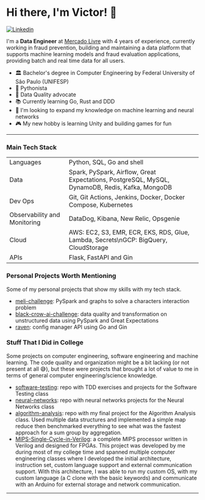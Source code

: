 <!-- Greeting -->
# Hi there, I'm Victor! :wave:

[![Linkedin](https://img.shields.io/badge/victor--poglioni-blue?style=flat&logo=Linkedin&logoColor=white)](https://www.linkedin.com/in/victor-poglioni-899650179/?locale=en_US)

<!--Introduction -->
I'm a **Data Engineer** at [Mercado Livre](https://www.mercadolivre.com.br/) with 4 years of experience, currently working in fraud prevention, building and maintaining a data platform that supports machine learning models and fraud evaluation applications, providing batch and real time data for all users.

- 🏛️ Bachelor's degree in Computer Engineering by Federal University of São Paulo (UNIFESP)
- 🐍 Pythonista
- 🌟 Data Quality advocate
- 📚 Currently learning Go, Rust and DDD
- 🧠 I'm looking to expand my knowledge on machine learning and neural networks
- 🎮 My new hobby is learning Unity and building games for fun

---

### Main Tech Stack

<table>
  <tr>
    <td>Languages</td>
    <td>Python, SQL, Go and shell</td>
  </tr>
  <tr>
    <td>Data</td>
    <td>Spark, PySpark, Airflow, Great Expectations, PostgreSQL, MySQL, DynamoDB, Redis, Kafka, MongoDB</td>
  </tr>
  <tr>
    <td>Dev Ops</td>
    <td>Git, Git Actions, Jenkins, Docker, Docker Compose, Kubernetes</td>
  </tr>
  <tr>
    <td>Observability and Monitoring</td>
    <td>DataDog, Kibana, New Relic, Opsgenie</td>
  </tr>
  <tr>
    <td>Cloud</td>
    <td>AWS: EC2, S3, EMR, ECR, EKS, RDS, Glue, Lambda, Secrets\nGCP: BigQuery, CloudStorage</td>
  </tr>
  <tr>
    <td>APIs</td>
    <td>Flask, FastAPI and Gin</td>
  </tr>
</table>

### Personal Projects Worth Mentioning

Some of my personal projects that show my skills with my tech stack.

- [meli-challenge](https://github.com/victorrenop/meli-challenge): PySpark and graphs to solve a characters interaction problem
- [black-crow-ai-challenge](https://github.com/victorrenop/black-crow-ai-challenge): data quality and transformation on unstructured data using PySpark and Great Expectations
- [raven](https://github.com/victorrenop/raven): config manager API using Go and Gin

### Stuff That I Did in College

Some projects on computer engineering, software engineering and machine learning. The code quality and organization might be a bit lacking (or not present at all 😅), but these were projects that brought a lot of value to me in terms of general computer engineering/science knowledge.

- [software-testing](https://github.com/victorrenop/software-testing): repo with TDD exercises and projects for the Software Testing class
- [neural-networks](https://github.com/victorrenop/software-testing): repo with neural networks projects for the Neural Networks class
- [algorithm-analysis](https://github.com/victorrenop/algorithm-analysis-final-assignment): repo with my final project for the Algorithm Analysis class. Used multiple data structures and implemented a simple map reduce then benchmarked everything to see what was the fastest approach for a sum group by aggregation.
- [MIPS-Single-Cycle-in-Verilog](https://github.com/victorrenop/MIPS-Single-Cycle-in-Verilog): a complete MIPS processor written in Verilog and designed for FPGAs. This project was developed by me during most of my college time and spanned multiple computer engineering classes where I developed the initial architecture, instruction set, custom language support and external communication support. With this architecture, I was able to run my custom OS, with my custom language (a C clone with the basic keywords) and communicate with an Arduino for external storage and network communication.
---
